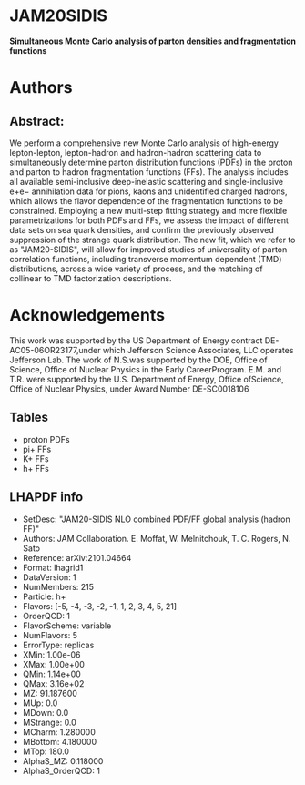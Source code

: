 # JAM20SIDIS

**Simultaneous Monte Carlo analysis of parton densities and fragmentation functions**

# Authors

## Abstract:

We perform a comprehensive new Monte Carlo analysis of high-energy lepton-lepton, lepton-hadron and hadron-hadron scattering data to simultaneously determine parton distribution functions (PDFs) in the proton and parton to hadron fragmentation functions (FFs). The analysis includes all available semi-inclusive deep-inelastic scattering and single-inclusive e+e− annihilation data for pions, kaons and unidentified charged hadrons, which allows the flavor dependence of the fragmentation functions to be constrained. Employing a new multi-step fitting strategy and more flexible parametrizations for both PDFs and FFs, we assess the impact of different data sets on sea quark densities, and confirm the previously observed suppression of the strange quark distribution. The new fit, which we refer to as "JAM20-SIDIS", will allow for improved studies of universality of parton correlation functions, including transverse momentum dependent (TMD) distributions, across a wide variety of process, and the matching of collinear to TMD factorization descriptions. 

# Acknowledgements

This work was supported by the US Department of Energy contract DE-AC05-06OR23177,under which Jefferson Science Associates,  LLC operates Jefferson Lab.  The work of N.S.was supported by the DOE, Office of Science, Office of Nuclear Physics in the Early CareerProgram.   E.M.  and  T.R.  were  supported  by  the  U.S.  Department  of  Energy,  Office  ofScience, Office of Nuclear Physics, under Award Number DE-SC0018106

## Tables

- proton PDFs
- pi+ FFs
- K+ FFs
- h+ FFs


## LHAPDF info

- SetDesc:         "JAM20-SIDIS NLO combined PDF/FF global analysis (hadron FF)"
- Authors:         JAM Collaboration. E. Moffat, W. Melnitchouk, T. C. Rogers, N. Sato
- Reference:       arXiv:2101.04664
- Format:          lhagrid1
- DataVersion:     1
- NumMembers:      215
- Particle:        h+
- Flavors:         [-5, -4, -3, -2, -1, 1, 2, 3, 4, 5, 21]
- OrderQCD:        1
- FlavorScheme:    variable
- NumFlavors:      5
- ErrorType:       replicas
- XMin:            1.00e-06
- XMax:            1.00e+00
- QMin:            1.14e+00
- QMax:            3.16e+02
- MZ:              91.187600
- MUp:             0.0
- MDown:           0.0
- MStrange:        0.0
- MCharm:          1.280000
- MBottom:         4.180000
- MTop:            180.0
- AlphaS_MZ:       0.118000
- AlphaS_OrderQCD: 1



